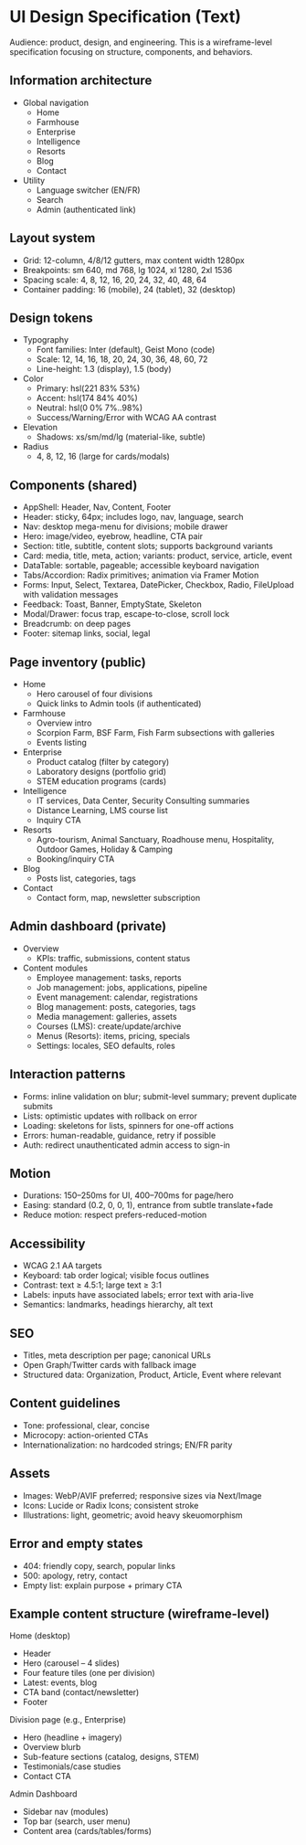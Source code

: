 # UI Design Specification (Text)

Audience: product, design, and engineering. This is a wireframe-level specification focusing on structure, components, and behaviors.

## Information architecture

- Global navigation
  - Home
  - Farmhouse
  - Enterprise
  - Intelligence
  - Resorts
  - Blog
  - Contact
- Utility
  - Language switcher (EN/FR)
  - Search
  - Admin (authenticated link)

## Layout system

- Grid: 12-column, 4/8/12 gutters, max content width 1280px
- Breakpoints: sm 640, md 768, lg 1024, xl 1280, 2xl 1536
- Spacing scale: 4, 8, 12, 16, 20, 24, 32, 40, 48, 64
- Container padding: 16 (mobile), 24 (tablet), 32 (desktop)

## Design tokens

- Typography
  - Font families: Inter (default), Geist Mono (code)
  - Scale: 12, 14, 16, 18, 20, 24, 30, 36, 48, 60, 72
  - Line-height: 1.3 (display), 1.5 (body)
- Color
  - Primary: hsl(221 83% 53%)
  - Accent: hsl(174 84% 40%)
  - Neutral: hsl(0 0% 7%..98%)
  - Success/Warning/Error with WCAG AA contrast
- Elevation
  - Shadows: xs/sm/md/lg (material-like, subtle)
- Radius
  - 4, 8, 12, 16 (large for cards/modals)

## Components (shared)

- AppShell: Header, Nav, Content, Footer
- Header: sticky, 64px; includes logo, nav, language, search
- Nav: desktop mega-menu for divisions; mobile drawer
- Hero: image/video, eyebrow, headline, CTA pair
- Section: title, subtitle, content slots; supports background variants
- Card: media, title, meta, action; variants: product, service, article, event
- DataTable: sortable, pageable; accessible keyboard navigation
- Tabs/Accordion: Radix primitives; animation via Framer Motion
- Forms: Input, Select, Textarea, DatePicker, Checkbox, Radio, FileUpload with validation messages
- Feedback: Toast, Banner, EmptyState, Skeleton
- Modal/Drawer: focus trap, escape-to-close, scroll lock
- Breadcrumb: on deep pages
- Footer: sitemap links, social, legal

## Page inventory (public)

- Home
  - Hero carousel of four divisions
  - Quick links to Admin tools (if authenticated)
- Farmhouse
  - Overview intro
  - Scorpion Farm, BSF Farm, Fish Farm subsections with galleries
  - Events listing
- Enterprise
  - Product catalog (filter by category)
  - Laboratory designs (portfolio grid)
  - STEM education programs (cards)
- Intelligence
  - IT services, Data Center, Security Consulting summaries
  - Distance Learning, LMS course list
  - Inquiry CTA
- Resorts
  - Agro-tourism, Animal Sanctuary, Roadhouse menu, Hospitality, Outdoor Games, Holiday & Camping
  - Booking/inquiry CTA
- Blog
  - Posts list, categories, tags
- Contact
  - Contact form, map, newsletter subscription

## Admin dashboard (private)

- Overview
  - KPIs: traffic, submissions, content status
- Content modules
  - Employee management: tasks, reports
  - Job management: jobs, applications, pipeline
  - Event management: calendar, registrations
  - Blog management: posts, categories, tags
  - Media management: galleries, assets
  - Courses (LMS): create/update/archive
  - Menus (Resorts): items, pricing, specials
  - Settings: locales, SEO defaults, roles

## Interaction patterns

- Forms: inline validation on blur; submit-level summary; prevent duplicate submits
- Lists: optimistic updates with rollback on error
- Loading: skeletons for lists, spinners for one-off actions
- Errors: human-readable, guidance, retry if possible
- Auth: redirect unauthenticated admin access to sign-in

## Motion

- Durations: 150–250ms for UI, 400–700ms for page/hero
- Easing: standard (0.2, 0, 0, 1), entrance from subtle translate+fade
- Reduce motion: respect prefers-reduced-motion

## Accessibility

- WCAG 2.1 AA targets
- Keyboard: tab order logical; visible focus outlines
- Contrast: text ≥ 4.5:1; large text ≥ 3:1
- Labels: inputs have associated labels; error text with aria-live
- Semantics: landmarks, headings hierarchy, alt text

## SEO

- Titles, meta description per page; canonical URLs
- Open Graph/Twitter cards with fallback image
- Structured data: Organization, Product, Article, Event where relevant

## Content guidelines

- Tone: professional, clear, concise
- Microcopy: action-oriented CTAs
- Internationalization: no hardcoded strings; EN/FR parity

## Assets

- Images: WebP/AVIF preferred; responsive sizes via Next/Image
- Icons: Lucide or Radix Icons; consistent stroke
- Illustrations: light, geometric; avoid heavy skeuomorphism

## Error and empty states

- 404: friendly copy, search, popular links
- 500: apology, retry, contact
- Empty list: explain purpose + primary CTA

## Example content structure (wireframe-level)

Home (desktop)

- Header
- Hero (carousel – 4 slides)
- Four feature tiles (one per division)
- Latest: events, blog
- CTA band (contact/newsletter)
- Footer

Division page (e.g., Enterprise)

- Hero (headline + imagery)
- Overview blurb
- Sub-feature sections (catalog, designs, STEM)
- Testimonials/case studies
- Contact CTA

Admin Dashboard

- Sidebar nav (modules)
- Top bar (search, user menu)
- Content area (cards/tables/forms)
